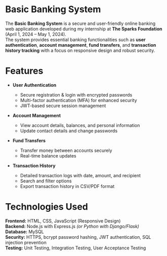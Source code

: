 # Basic Banking System

The **Basic Banking System** is a secure and user-friendly online banking web application developed during my internship at **The Sparks Foundation** (April 1, 2024 – May 1, 2024).  
The system provides essential banking functionalities such as **user authentication**, **account management**, **fund transfers**, and **transaction history tracking** with a focus on responsive design and robust security.

# Features
- **User Authentication**
  - Secure registration & login with encrypted passwords
  - Multi-factor authentication (MFA) for enhanced security
  - JWT-based secure session management

- **Account Management**
  - View account details, balances, and personal information
  - Update contact details and change passwords

- **Fund Transfers**
  - Transfer money between accounts securely
  - Real-time balance updates

- **Transaction History**
  - Detailed transaction logs with date, amount, and recipient
  - Search and filter options
  - Export transaction history in CSV/PDF format

# Technologies Used
**Frontend:** HTML, CSS, JavaScript (Responsive Design)  
**Backend:** Node.js with Express.js *(or Python with Django/Flask)*  
**Database:** MySQL  
**Security:** HTTPS, bcrypt password hashing, JWT authentication, SQL injection prevention  
**Testing:** Unit Testing, Integration Testing, User Acceptance Testing  
